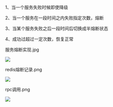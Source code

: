 1、当一个服务失败时候即使降级



2、当一个服务在一段时间之内失败指定次数，熔断





3、当某个服务失败之后一段时间后切换成半熔断状态





4、成功过超过一定次数，恢复正常





服务熔断实现.jpg

![](https://gitee.com/hxc8/images8/raw/master/img/202407191103426.jpg)







redis熔断记录.png

![](https://gitee.com/hxc8/images8/raw/master/img/202407191103687.jpg)

rpc调用.png

![](https://gitee.com/hxc8/images8/raw/master/img/202407191103189.jpg)

